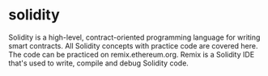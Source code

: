 # solidity
Solidity is a high-level, contract-oriented programming language for writing smart contracts. 
All Solidity concepts with practice code are covered here.
The code can be practiced on remix.ethereum.org. Remix is a Solidity IDE that's used to write, compile and debug Solidity code.
